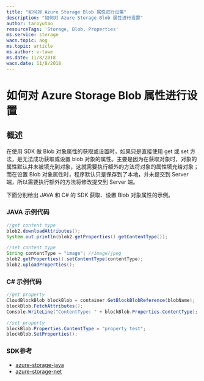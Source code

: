 ```yaml
---
title: "如何对 Azure Storage Blob 属性进行设置"
description: "如何对 Azure Storage Blob 属性进行设置"
author: taroyutao
resourceTags: 'Storage, Blob, Properties'
ms.service: storage
wacn.topic: aog
ms.topic: article
ms.author: v-tawe
ms.date: 11/8/2018
wacn.date: 11/8/2018
---
```


# 如何对 Azure Storage Blob 属性进行设置

## 概述

在使用 SDK 做 Blob 对象属性的获取或设置时，如果只是直接使用 get 或 set 方法，是无法成功获取或设置 blob 对象的属性。主要是因为在获取对象时，对象的属性默认并未被填充到对象，这就需要执行额外的方法将对象的属性填充给对象；而在设置 Blob 对象属性时，程序默认只是保存到了本地，并未提交到 Server 端，所以需要执行额外的方法将修改提交到 Server 端。

下面分别给出 JAVA 和 C# 的 SDK 获取、设置 Blob 对象属性的示例。

### JAVA 示例代码

```java
//get content type
blob2.downloadAttributes();
System.out.println(blob2.getProperties().getContentType());

//set content type
String contentType = "image"; //image/jpeg
blob2.getProperties().setContentType(contentType);
blob2.uploadProperties();
```

### C# 示例代码

```csharp
//get property
CloudBlockBlob blockBlob = container.GetBlockBlobReference(blobName);
blockBlob.FetchAttributes();
Console.WriteLine("ContentType: " + blockBlob.Properties.ContentType);

//set property
blockBlob.Properties.ContentType = "property test";
blockBlob.SetProperties();
```

### SDK参考

- [azure-storage-java](https://github.com/Azure/azure-storage-java)
- [azure-storage-net](https://github.com/Azure/azure-storage-net)